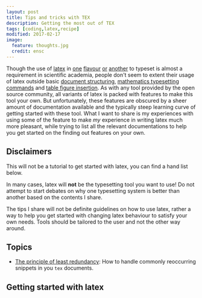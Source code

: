 ```yaml
---
layout: post
title: Tips and tricks with TEX
description: Getting the most out of TEX
tags: [coding,latex,recipe]
modified: 2017-02-17
image:
  feature: thoughts.jpg
  credit: ensc
---
```


Though the use of [latex](https://www.latex-project.org/) in [one](https://www.tug.org/applications/pdftex/) [flavour](http://www.luatex.org/) [or](xelatex) [another](https://en.wikipedia.org/wiki/ConTeXt) to typeset is almost a requirement in scientific academia, people don't seem to extent their usage of latex outside basic [document structuring](https://en.wikibooks.org/wiki/LaTeX/Document_Structure),  [mathematics typesetting commands](https://en.wikibooks.org/wiki/LaTeX/Mathematics) and [table figure insertion](https://en.wikibooks.org/wiki/LaTeX/Floats,_Figures_and_Captions). As with any tool provided by the open source community, all variants of latex is packed with features to make this tool your own. But unfortunately, these features are obscured by a sheer amount of documentation available and the typically steep learning curve of getting started with these tool. What I want to share is my experiences with using some of the feature to make *my* experience in writing latex much more pleasant, while trying to list all the relevant documentations to help you get started on the finding out features on your own.

## Disclaimers
This will not be a tutorial to get started with latex, you can find a hand list below.

In many cases, latex will **not** be the typesetting tool you want to use! Do not attempt to start debates on why one typesetting system is better than another based on the contents I share.

The tips I share will not be definite guidelines on how to use latex, rather a way to help you get started with changing latex behaviour to satisfy your own needs. Tools should be tailored to the user and not the other way around.

## Topics

* [The principle of least redundancy]({{site.url/TEXTip_custompackage}}): How to handle commonly reoccurring snippets in you `tex` documents.


## Getting started with latex
